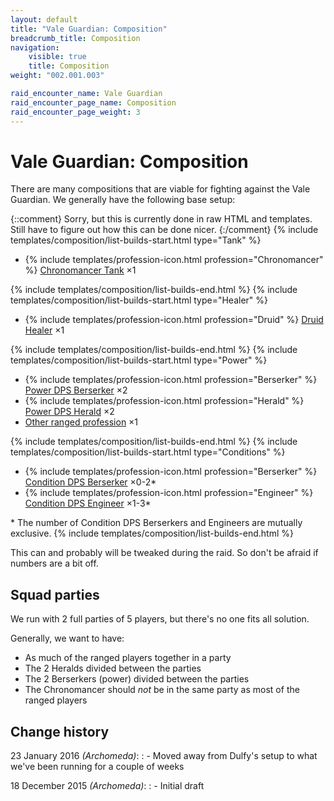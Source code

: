 ```yaml
---
layout: default
title: "Vale Guardian: Composition"
breadcrumb_title: Composition
navigation:
    visible: true
    title: Composition
weight: "002.001.003"

raid_encounter_name: Vale Guardian
raid_encounter_page_name: Composition
raid_encounter_page_weight: 3
---
```


# Vale Guardian: Composition
There are many compositions that are viable for fighting against the Vale Guardian.
We generally have the following base setup:

{::comment}
Sorry, but this is currently done in raw HTML and templates.
Still have to figure out how this can be done nicer.
{:/comment}
{% include templates/composition/list-builds-start.html type="Tank" %}
<ul class="builds">
    <li>
        {% include templates/profession-icon.html profession="Chronomancer" %}
        <a href="{{ site.baseurl }}/spirit-vale/vale-guardian/builds/chronomancer-tank/">Chronomancer Tank</a>
        &times;1
    </li>
</ul>
{% include templates/composition/list-builds-end.html %}
{% include templates/composition/list-builds-start.html type="Healer" %}
<ul class="builds">
    <li>
        {% include templates/profession-icon.html profession="Druid" %}
        <a href="{{ site.baseurl }}/spirit-vale/vale-guardian/builds/druid-healer/">Druid Healer</a>
        &times;1
    </li>
</ul>
{% include templates/composition/list-builds-end.html %}
{% include templates/composition/list-builds-start.html type="Power" %}
<ul class="builds">
    <li>
        {% include templates/profession-icon.html profession="Berserker" %}
        <a href="{{ site.baseurl }}/spirit-vale/vale-guardian/builds/power-dps-berserker/">Power DPS Berserker</a>
        &times;2
    </li>
    <li>
        {% include templates/profession-icon.html profession="Herald" %}
        <a href="{{ site.baseurl }}/spirit-vale/vale-guardian/builds/power-dps-herald/">Power DPS Herald</a>
        &times;2
    </li>
    <li>
        <a href="{{ site.baseurl }}/spirit-vale/vale-guardian/builds/">Other ranged profession</a>
        &times;1
    </li>
</ul>
{% include templates/composition/list-builds-end.html %}
{% include templates/composition/list-builds-start.html type="Conditions" %}
<ul class="builds">
    <li>
        {% include templates/profession-icon.html profession="Berserker" %}
        <a href="{{ site.baseurl }}/spirit-vale/vale-guardian/builds/condition-dps-berserker/">Condition DPS Berserker</a>
        &times;0-2*
    </li>
    <li>
        {% include templates/profession-icon.html profession="Engineer" %}
        <a href="{{ site.baseurl }}/spirit-vale/vale-guardian/builds/condition-dps-engineer/">Condition DPS Engineer</a>
        &times;1-3*
    </li>
</ul>
* The number of Condition DPS Berserkers and Engineers are mutually exclusive.
{% include templates/composition/list-builds-end.html %}

This can and probably will be tweaked during the raid.
So don't be afraid if numbers are a bit off.

## Squad parties
We run with 2 full parties of 5 players, but there's no one fits all solution.

Generally, we want to have:

- As much of the ranged players together in a party
- The 2 Heralds divided between the parties
- The 2 Berserkers (power) divided between the parties
- The Chronomancer should *not* be in the same party as most of the ranged players

## Change history
23 January 2016 *(Archomeda)*:
: - Moved away from Dulfy's setup to what we've been running for a couple of weeks

18 December 2015 *(Archomeda)*:
: - Initial draft
